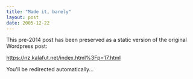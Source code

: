 ```yaml
---
title: "Made it, barely"
layout: post
date: 2005-12-22
---
```


This pre-2014 post has been preserved as a static version of the original Wordpress post:

https://nz.kalafut.net/index.html%3Fp=17.html

You'll be redirected automatically...

<head>
  <meta http-equiv="refresh" content="5;url=https://nz.kalafut.net/index.html%3Fp=17.html">
</head>

